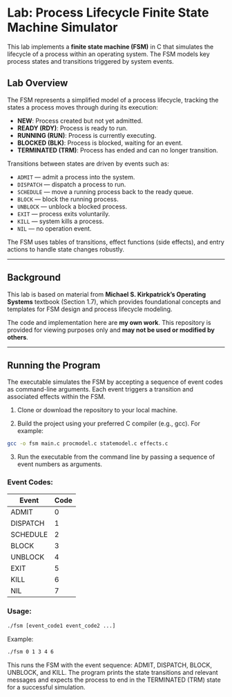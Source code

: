 # Lab: Process Lifecycle Finite State Machine Simulator

This lab implements a **finite state machine (FSM)** in C that simulates the lifecycle of a process within an operating system. The FSM models key process states and transitions triggered by system events.

## Lab Overview

The FSM represents a simplified model of a process lifecycle, tracking the states a process moves through during its execution:

- **NEW**: Process created but not yet admitted.
- **READY (RDY)**: Process is ready to run.
- **RUNNING (RUN)**: Process is currently executing.
- **BLOCKED (BLK)**: Process is blocked, waiting for an event.
- **TERMINATED (TRM)**: Process has ended and can no longer transition.

Transitions between states are driven by events such as:

- `ADMIT` — admit a process into the system.
- `DISPATCH` — dispatch a process to run.
- `SCHEDULE` — move a running process back to the ready queue.
- `BLOCK` — block the running process.
- `UNBLOCK` — unblock a blocked process.
- `EXIT` — process exits voluntarily.
- `KILL` — system kills a process.
- `NIL` — no operation event.

The FSM uses tables of transitions, effect functions (side effects), and entry actions to handle state changes robustly.

---

## Background

This lab is based on material from **Michael S. Kirkpatrick’s Operating Systems** textbook (Section 1.7), which provides foundational concepts and templates for FSM design and process lifecycle modeling.

The code and implementation here are **my own work**. This repository is provided for viewing purposes only and **may not be used or modified by others**.

---

## Running the Program

The executable simulates the FSM by accepting a sequence of event codes as command-line arguments. Each event triggers a transition and associated effects within the FSM.

1. Clone or download the repository to your local machine.

2. Build the project using your preferred C compiler (e.g., gcc). For example:

```bash
gcc -o fsm main.c procmodel.c statemodel.c effects.c
```

3. Run the executable from the command line by passing a sequence of event numbers as arguments.

### Event Codes:

| Event    | Code |
|----------|------|
| ADMIT    | 0    |
| DISPATCH | 1    |
| SCHEDULE | 2    |
| BLOCK    | 3    |
| UNBLOCK  | 4    |
| EXIT     | 5    |
| KILL     | 6    |
| NIL      | 7    |

### Usage:

```bash
./fsm [event_code1 event_code2 ...]
```
Example:
```bash
./fsm 0 1 3 4 6
```
This runs the FSM with the event sequence: ADMIT, DISPATCH, BLOCK, UNBLOCK, and KILL.
The program prints the state transitions and relevant messages and expects the process to end in the TERMINATED (TRM) state for a successful simulation.

